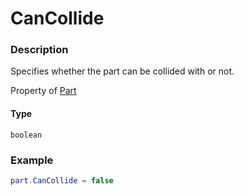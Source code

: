 # CanCollide
### Description
Specifies whether the part can be collided with or not.

Property of [Part](/classes/Part/)

#### Type
`boolean`

### Example
```lua
part.CanCollide = false
```
